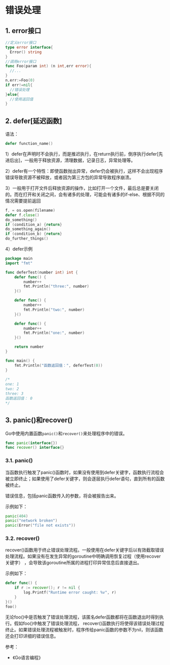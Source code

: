 # 错误处理

## 1. error接口
```go
//定义error接口
type error interface{
  Error() string
}
//调用error接口
func Foo(param int) (n int,err error){
  //...
}
n,err:=Foo(0)
if err!=nil{
  //错误处理
}else{
  //使用返回值
}
```

## 2. defer[延迟函数]

语法：

```go
defer function_name()
```

1）defer在声明时不会执行，而是推迟执行，在return执行前，倒序执行defer[先进后出]，一般用于释放资源，清理数据，记录日志，异常处理等。

2）defer有一个特性：即使函数抛出异常，defer仍会被执行，这样不会出现程序错误导致资源不被释放，或者因为第三方包的异常导致程序崩溃。

3）一般用于打开文件后释放资源的操作，比如打开一个文件，最后总是要关闭的。而在打开和关闭之间，会有诸多的处理，可能会有诸多的if-else、根据不同的情况需要提前返回

```go
f, = os.open(filename)
defer f.close()
do_something()
if (condition_a) {return}
do_something_again() 
if (condition_b) {return}
do_further_things()
```

4）defer示例

```go
package main
import "fmt"

func deferTest(number int) int {
	defer func() {
		number++
		fmt.Println("three:", number)
	}()

	defer func() {
		number++
		fmt.Println("two:", number)
	}()

	defer func() {
		number++
		fmt.Println("one:", number)
	}()

	return number
}

func main() {
	fmt.Println("函数返回值：", deferTest(0))
}
 
/*
one: 1
two: 2
three: 3
函数返回值： 0
*/
```

## 3. panic()和recover()

Go中使用内置函数`panic()`和`recover()`来处理程序中的错误。

```go
func panic(interface{})
func recover() interface{}
```

### 3.1. panic()

当函数执行触发了panic()函数时，如果没有使用到defer关键字，函数执行流程会被立即终止；如果使用了defer关键字，则会逐层执行defer语句，直到所有的函数被终止。

错误信息，包括panic函数传入的参数，将会被报告出来。

示例如下：

```go
panic(404)
panic("network broken")
panic(Error("file not exists"))
```

### 3.2. recover()

recover()函数用于终止错误处理流程。一般使用在defer关键字后以有效截取错误处理流程。如果没有在发生异常的goroutine中明确调用恢复过程（使用recover关键字） ，会导致该goroutine所属的进程打印异常信息后直接退出。

示例如下：

```go
defer func() {
	if r := recover(); r != nil {
		log.Printf("Runtime error caught: %v", r)
	}
}()
foo()
```

无论foo()中是否触发了错误处理流程，该匿名defer函数都将在函数退出时得到执行。假如foo()中触发了错误处理流程， recover()函数执行将使得该错误处理过程终止。如果错误处理流程被触发时，程序传给panic函数的参数不为nil，则该函数还会打印详细的错误信息。

参考：

- 《Go语言编程》
